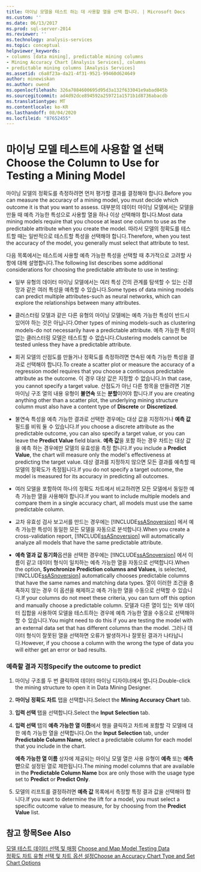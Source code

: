 ```yaml
---
title: 마이닝 모델을 테스트 하는 데 사용할 열을 선택 합니다. | Microsoft Docs
ms.custom: ''
ms.date: 06/13/2017
ms.prod: sql-server-2014
ms.reviewer: ''
ms.technology: analysis-services
ms.topic: conceptual
helpviewer_keywords:
- columns [data mining], predictable mining columns
- Mining Accuracy Chart [Analysis Services], columns
- predictable mining columns [Analysis Services]
ms.assetid: c6a8f23a-da21-4f31-9521-99460d624649
author: minewiskan
ms.author: owend
ms.openlocfilehash: 326a7084600695d95d3a132f633041e9abad045b
ms.sourcegitcommit: ad4d92dce894592a259721a1571b1d8736abacdb
ms.translationtype: MT
ms.contentlocale: ko-KR
ms.lasthandoff: 08/04/2020
ms.locfileid: "87652455"
---
```

# <a name="choose-the-column-to-use-for-testing-a-mining-model"></a><span data-ttu-id="1d695-102">마이닝 모델 테스트에 사용할 열 선택</span><span class="sxs-lookup"><span data-stu-id="1d695-102">Choose the Column to Use for Testing a Mining Model</span></span>
  <span data-ttu-id="1d695-103">마이닝 모델의 정확도를 측정하려면 먼저 평가할 결과를 결정해야 합니다.</span><span class="sxs-lookup"><span data-stu-id="1d695-103">Before you can measure the accuracy of a mining model, you must decide which outcome it is that you want to assess.</span></span> <span data-ttu-id="1d695-104">대부분의 데이터 마이닝 모델에서는 모델을 만들 때 예측 가능한 특성으로 사용할 열을 하나 이상 선택해야 합니다.</span><span class="sxs-lookup"><span data-stu-id="1d695-104">Most data mining models require that you choose at least one column to use as the predictable attribute when you create the model.</span></span> <span data-ttu-id="1d695-105">따라서 모델의 정확도를 테스트할 때는 일반적으로 테스트할 특성을 선택해야 합니다.</span><span class="sxs-lookup"><span data-stu-id="1d695-105">Therefore, when you test the accuracy of the model, you generally must select that attribute to test.</span></span>  
  
 <span data-ttu-id="1d695-106">다음 목록에서는 테스트에 사용할 예측 가능한 특성을 선택할 때 추가적으로 고려할 사항에 대해 설명합니다.</span><span class="sxs-lookup"><span data-stu-id="1d695-106">The following list describes some additional considerations for choosing the predictable attribute to use in testing:</span></span>  
  
-   <span data-ttu-id="1d695-107">일부 유형의 데이터 마이닝 모델에서는 여러 특성 간의 관계를 탐색할 수 있는 신경망과 같은 여러 특성을 예측할 수 있습니다.</span><span class="sxs-lookup"><span data-stu-id="1d695-107">Some types of data mining models can predict multiple attributes-such as neural networks, which can explore the relationships between many attributes.</span></span>  
  
-   <span data-ttu-id="1d695-108">클러스터링 모델과 같은 다른 유형의 마이닝 모델에는 예측 가능한 특성이 반드시 있어야 하는 것은 아닙니다.</span><span class="sxs-lookup"><span data-stu-id="1d695-108">Other types of mining models-such as clustering models-do not necessarily have a predictable attribute.</span></span> <span data-ttu-id="1d695-109">예측 가능한 특성이 없는 클러스터링 모델은 테스트할 수 없습니다.</span><span class="sxs-lookup"><span data-stu-id="1d695-109">Clustering models cannot be tested unless they have a predictable attribute.</span></span>  
  
-   <span data-ttu-id="1d695-110">회귀 모델의 산점도를 만들거나 정확도를 측정하려면 연속된 예측 가능한 특성을 결과로 선택해야 합니다.</span><span class="sxs-lookup"><span data-stu-id="1d695-110">To create a scatter plot or measure the accuracy of a regression model requires that you choose a continuous predictable attribute as the outcome.</span></span> <span data-ttu-id="1d695-111">이 경우 대상 값은 지정할 수 없습니다.</span><span class="sxs-lookup"><span data-stu-id="1d695-111">In that case, you cannot specify a target value.</span></span> <span data-ttu-id="1d695-112">산점도가 아닌 다른 항목을 만들려면 기본 마이닝 구조 열의 내용 유형이 **불연속** 또는 **분할**이어야 합니다.</span><span class="sxs-lookup"><span data-stu-id="1d695-112">If you are creating anything other than a scatter plot, the underlying mining structure column must also have a content type of **Discrete** or **Discretized**.</span></span>  
  
-   <span data-ttu-id="1d695-113">불연속 특성을 예측 가능한 결과로 선택한 경우에는 대상 값을 지정하거나 **예측 값** 필드를 비워 둘 수 있습니다.</span><span class="sxs-lookup"><span data-stu-id="1d695-113">If you choose a discrete attribute as the predictable outcome, you can also specify a target value, or you can leave the **Predict Value** field blank.</span></span> <span data-ttu-id="1d695-114">**예측 값**을 포함 하는 경우 차트는 대상 값을 예측 하는 경우에만 모델의 유효성을 측정 합니다.</span><span class="sxs-lookup"><span data-stu-id="1d695-114">If you include a **Predict Value**, the chart will measure only the model's effectiveness at predicting the target value.</span></span> <span data-ttu-id="1d695-115">대상 결과를 지정하지 않으면 모든 결과를 예측할 때 모델의 정확도가 측정됩니다.</span><span class="sxs-lookup"><span data-stu-id="1d695-115">If you do not specify a target outcome, the model is measured for its accuracy in predicting all outcomes.</span></span>  
  
-   <span data-ttu-id="1d695-116">여러 모델을 포함하여 하나의 정확도 차트에서 비교하려면 모든 모델에서 동일한 예측 가능한 열을 사용해야 합니다.</span><span class="sxs-lookup"><span data-stu-id="1d695-116">If you want to include multiple models and compare them in a single accuracy chart, all models must use the same predictable column.</span></span>  
  
-   <span data-ttu-id="1d695-117">교차 유효성 검사 보고서를 만드는 경우에는 [!INCLUDE[ssASnoversion](../../includes/ssasnoversion-md.md)] 에서 예측 가능한 특성이 동일한 모든 모델을 자동으로 분석합니다.</span><span class="sxs-lookup"><span data-stu-id="1d695-117">When you create a cross-validation report, [!INCLUDE[ssASnoversion](../../includes/ssasnoversion-md.md)] will automatically analyze all models that have the same predictable attribute.</span></span>  
  
-   <span data-ttu-id="1d695-118">**예측 열과 값 동기화**옵션을 선택한 경우에는 [!INCLUDE[ssASnoversion](../../includes/ssasnoversion-md.md)] 에서 이름이 같고 데이터 형식이 일치하는 예측 가능한 열을 자동으로 선택합니다.</span><span class="sxs-lookup"><span data-stu-id="1d695-118">When the option, **Synchronize Prediction columns and Values**, is selected, [!INCLUDE[ssASnoversion](../../includes/ssasnoversion-md.md)] automatically chooses predictable columns that have the same names and matching data types.</span></span> <span data-ttu-id="1d695-119">열이 이러한 조건을 충족하지 않는 경우 이 옵션을 해제하고 예측 가능한 열을 수동으로 선택할 수 있습니다.</span><span class="sxs-lookup"><span data-stu-id="1d695-119">If your columns do not meet these criteria, you can turn off this option and manually choose a predictable column.</span></span> <span data-ttu-id="1d695-120">모델과 다른 열이 있는 외부 데이터 집합을 사용하여 모델을 테스트하는 경우에 예측 가능한 열을 수동으로 선택해야 할 수 있습니다.</span><span class="sxs-lookup"><span data-stu-id="1d695-120">You might need to do this if you are testing the model with an external data set that has different columns than the model.</span></span> <span data-ttu-id="1d695-121">그러나 데이터 형식이 잘못된 열을 선택하면 오류가 발생하거나 잘못된 결과가 나타납니다.</span><span class="sxs-lookup"><span data-stu-id="1d695-121">However, if you choose a column with the wrong the type of data you will either get an error or bad results.</span></span>  
  
### <a name="specify-the-outcome-to-predict"></a><span data-ttu-id="1d695-122">예측할 결과 지정</span><span class="sxs-lookup"><span data-stu-id="1d695-122">Specify the outcome to predict</span></span>  
  
1.  <span data-ttu-id="1d695-123">마이닝 구조를 두 번 클릭하여 데이터 마이닝 디자이너에서 엽니다.</span><span class="sxs-lookup"><span data-stu-id="1d695-123">Double-click the mining structure to open it in Data Mining Designer.</span></span>  
  
2.  <span data-ttu-id="1d695-124">**마이닝 정확도 차트** 탭을 선택합니다.</span><span class="sxs-lookup"><span data-stu-id="1d695-124">Select the **Mining Accuracy Chart** tab.</span></span>  
  
3.  <span data-ttu-id="1d695-125">**입력 선택** 탭을 선택합니다.</span><span class="sxs-lookup"><span data-stu-id="1d695-125">Select the **Input Selection** tab.</span></span>  
  
4.  <span data-ttu-id="1d695-126">**입력 선택** 탭의 **예측 가능한 열 이름**에서 행을 클릭하고 차트에 포함할 각 모델에 대한 예측 가능한 열을 선택합니다.</span><span class="sxs-lookup"><span data-stu-id="1d695-126">On the **Input Selection** tab, under **Predictable Column Name**, select a predictable column for each model that you include in the chart.</span></span>  
  
     <span data-ttu-id="1d695-127">**예측 가능한 열 이름** 상자에 제공되는 마이닝 모델 열은 사용 유형이 **예측** 또는 **예측만**으로 설정된 열로 제한됩니다.</span><span class="sxs-lookup"><span data-stu-id="1d695-127">The mining model columns that are available in the **Predictable Column Name** box are only those with the usage type set to **Predict** or **Predict Only**.</span></span>  
  
5.  <span data-ttu-id="1d695-128">모델의 리프트를 결정하려면 **예측 값** 목록에서 측정할 특정 결과 값을 선택해야 합니다.</span><span class="sxs-lookup"><span data-stu-id="1d695-128">If you want to determine the lift for a model, you must select a specific outcome value to measure, for by choosing from the **Predict Value** list.</span></span>  
  
## <a name="see-also"></a><span data-ttu-id="1d695-129">참고 항목</span><span class="sxs-lookup"><span data-stu-id="1d695-129">See Also</span></span>  
 <span data-ttu-id="1d695-130">[모델 테스트 데이터 선택 및 매핑](choose-and-map-model-testing-data.md) </span><span class="sxs-lookup"><span data-stu-id="1d695-130">[Choose and Map Model Testing Data](choose-and-map-model-testing-data.md) </span></span>  
 [<span data-ttu-id="1d695-131">정확도 차트 유형 선택 및 차트 옵션 설정</span><span class="sxs-lookup"><span data-stu-id="1d695-131">Choose an Accuracy Chart Type and Set Chart Options</span></span>](choose-an-accuracy-chart-type-and-set-chart-options.md)  
  
  
